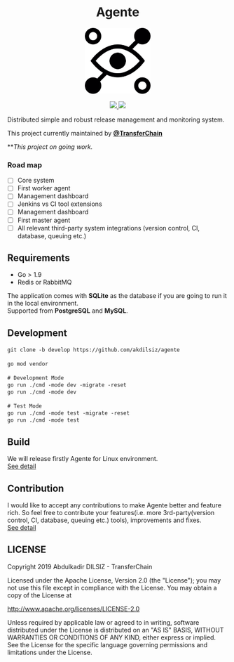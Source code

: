  <h1 align="center">Agente</h1>
 <p align="center">
  <img height="150" src="assets/agente.png"/>
 </p>
 <p align="center">
   <a href="https://github.com/akdilsiz/agente/blob/master/LICENSE">
    <img src="https://img.shields.io/github/license/akdilsiz/agente"/>
   </a>
   <a href="https://goreportcard.com/report/github.com/akdilsiz/agente">
    <img src="https://goreportcard.com/badge/github.com/akdilsiz/agente"/>
   </a>
 </p>

Distributed simple and robust release management and monitoring system.

This project currently maintained by **[@TransferChain](https://github.com/TransferChain)**

***This project on going work.*

### Road map
 - [ ] Core system
 - [ ] First worker agent
 - [ ] Management dashboard
 - [ ] Jenkins vs CI tool extensions
 - [ ] Management dashboard
 - [ ] First master agent
 - [ ] All relevant third-party system integrations (version control, CI, database, queuing etc.)

## Requirements
 - Go > 1.9
 - Redis or RabbitMQ

The application comes with **SQLite** as the database if you are going to run it in the local environment. \
Supported from **PostgreSQL** and **MySQL**.

## Development
```shell script
git clone -b develop https://github.com/akdilsiz/agente

go mod vendor

# Development Mode
go run ./cmd -mode dev -migrate -reset
go run ./cmd -mode dev

# Test Mode
go run ./cmd -mode test -migrate -reset
go run ./cmd -mode test
```

## Build
We will release firstly Agente for Linux environment.\
[See detail](docs/build.md)

## Contribution
I would like to accept any contributions to make Agente better and feature rich. So feel free to contribute your features(i.e. more 3rd-party(version control, CI, database, queuing etc.) tools), improvements and fixes.\
[See detail](docs/contribution.md)
## LICENSE

Copyright 2019 Abdulkadir DILSIZ - TransferChain

Licensed under the Apache License, Version 2.0 (the "License");
you may not use this file except in compliance with the License.
You may obtain a copy of the License at

   http://www.apache.org/licenses/LICENSE-2.0

Unless required by applicable law or agreed to in writing, software
distributed under the License is distributed on an "AS IS" BASIS,
WITHOUT WARRANTIES OR CONDITIONS OF ANY KIND, either express or implied.
See the License for the specific language governing permissions and
limitations under the License.

